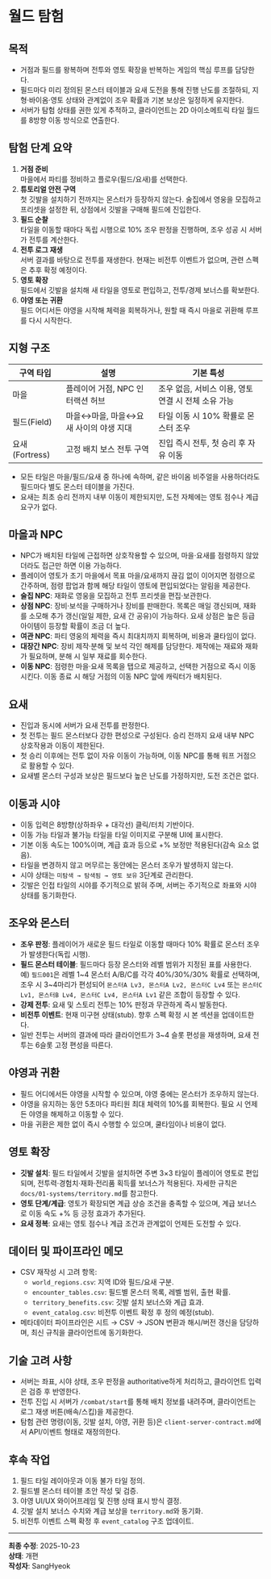 # 월드 탐험

## 목적
- 거점과 필드를 왕복하며 전투와 영토 확장을 반복하는 게임의 핵심 루프를 담당한다.
- 필드마다 미리 정의된 몬스터 테이블과 요새 도전을 통해 진행 난도를 조절하되, 지형·바이옴·영토 상태와 관계없이 조우 확률과 기본 보상은 일정하게 유지한다.
- 서버가 탐험 상태를 권한 있게 추적하고, 클라이언트는 2D 아이소메트릭 타일 월드를 8방향 이동 방식으로 연출한다.

## 탐험 단계 요약
1. **거점 준비**  
   마을에서 파티를 정비하고 플로우(필드/요새)를 선택한다.
2. **튜토리얼 안전 구역**  
   첫 깃발을 설치하기 전까지는 몬스터가 등장하지 않는다. 술집에서 영웅을 모집하고 프리셋을 설정한 뒤, 상점에서 깃발을 구매해 필드에 진입한다.
3. **필드 순찰**  
   타일을 이동할 때마다 독립 시행으로 10% 조우 판정을 진행하며, 조우 성공 시 서버가 전투를 계산한다.
4. **전투 로그 재생**  
   서버 결과를 바탕으로 전투를 재생한다. 현재는 비전투 이벤트가 없으며, 관련 스펙은 추후 확정 예정이다.
5. **영토 확장**  
   필드에서 깃발을 설치해 새 타일을 영토로 편입하고, 전투/경제 보너스를 확보한다.
6. **야영 또는 귀환**  
   필드 어디서든 야영을 시작해 체력을 회복하거나, 원할 때 즉시 마을로 귀환해 루프를 다시 시작한다.

## 지형 구조
| 구역 타입 | 설명 | 기본 특성 |
| --- | --- | --- |
| 마을 | 플레이어 거점, NPC 인터랙션 허브 | 조우 없음, 서비스 이용, 영토 연결 시 전체 소유 가능 |
| 필드(Field) | 마을↔마을, 마을↔요새 사이의 야생 지대 | 타일 이동 시 10% 확률로 몬스터 조우 |
| 요새(Fortress) | 고정 배치 보스 전투 구역 | 진입 즉시 전투, 첫 승리 후 자유 이동 |

- 모든 타일은 마을/필드/요새 중 하나에 속하며, 같은 바이옴 비주얼을 사용하더라도 필드마다 별도 몬스터 테이블을 가진다.
- 요새는 최초 승리 전까지 내부 이동이 제한되지만, 도전 자체에는 영토 점수나 계급 요구가 없다.

## 마을과 NPC
- NPC가 배치된 타일에 근접하면 상호작용할 수 있으며, 마을·요새를 점령하지 않았더라도 접근만 하면 이용 가능하다.
- 플레이어 영토가 초기 마을에서 목표 마을/요새까지 끊김 없이 이어지면 점령으로 간주하며, 점령 팝업과 함께 해당 타일이 영토에 편입되었다는 알림을 제공한다.
- **술집 NPC**: 재화로 영웅을 모집하고 전투 프리셋을 편집·보관한다.
- **상점 NPC**: 장비·보석을 구매하거나 장비를 판매한다. 목록은 매일 갱신되며, 재화를 소모해 추가 갱신(일일 제한, 요새 간 공유)이 가능하다. 요새 상점은 높은 등급 아이템이 등장할 확률이 조금 더 높다.
- **여관 NPC**: 파티 영웅의 체력을 즉시 최대치까지 회복하며, 비용과 쿨타임이 없다.
- **대장간 NPC**: 장비 제작·분해 및 보석 각인 해제를 담당한다. 제작에는 재료와 재화가 필요하며, 분해 시 일부 재료를 회수한다.
- **이동 NPC**: 점령한 마을·요새 목록을 탭으로 제공하고, 선택한 거점으로 즉시 이동시킨다. 이동 종료 시 해당 거점의 이동 NPC 앞에 캐릭터가 배치된다.

## 요새
- 진입과 동시에 서버가 요새 전투를 판정한다.
- 첫 전투는 필드 몬스터보다 강한 편성으로 구성된다. 승리 전까지 요새 내부 NPC 상호작용과 이동이 제한된다.
- 첫 승리 이후에는 전투 없이 자유 이동이 가능하며, 이동 NPC를 통해 워프 거점으로 활용할 수 있다.
- 요새별 몬스터 구성과 보상은 필드보다 높은 난도를 가정하지만, 도전 조건은 없다.

## 이동과 시야
- 이동 입력은 8방향(상하좌우 + 대각선) 클릭/터치 기반이다.
- 이동 가능 타일과 불가능 타일을 타일 이미지로 구분해 UI에 표시한다.
- 기본 이동 속도는 100%이며, 계급 효과 등으로 +% 보정만 적용된다(감속 요소 없음).
- 타일을 변경하지 않고 머무르는 동안에는 몬스터 조우가 발생하지 않는다.
- 시야 상태는 `미탐색 → 탐색됨 → 영토 보유` 3단계로 관리한다.
- 깃발은 인접 타일의 시야를 주기적으로 밝혀 주며, 서버는 주기적으로 좌표와 시야 상태를 동기화한다.

## 조우와 몬스터
- **조우 판정**: 플레이어가 새로운 필드 타일로 이동할 때마다 10% 확률로 몬스터 조우가 발생한다(독립 시행).
- **필드 몬스터 테이블**: 필드마다 등장 몬스터와 레벨 범위가 지정된 표를 사용한다. 예) `필드001`은 레벨 1~4 몬스터 A/B/C를 각각 40%/30%/30% 확률로 선택하며, 조우 시 3~4마리가 편성되어 `몬스터A Lv3, 몬스터A Lv2, 몬스터C Lv4` 또는 `몬스터C Lv1, 몬스터B Lv4, 몬스터C Lv4, 몬스터A Lv1` 같은 조합이 등장할 수 있다.
- **강제 전투**: 요새 및 스토리 전투는 10% 판정과 무관하게 즉시 발동한다.
- **비전투 이벤트**: 현재 미구현 상태(stub). 향후 스펙 확정 시 본 섹션을 업데이트한다.
- 일반 전투는 서버의 결과에 따라 클라이언트가 3~4 슬롯 편성을 재생하며, 요새 전투는 6슬롯 고정 편성을 따른다.

## 야영과 귀환
- 필드 어디에서든 야영을 시작할 수 있으며, 야영 중에는 몬스터가 조우하지 않는다.
- 야영을 유지하는 동안 5초마다 파티원 최대 체력의 10%를 회복한다. 필요 시 언제든 야영을 해제하고 이동할 수 있다.
- 마을 귀환은 제한 없이 즉시 수행할 수 있으며, 쿨타임이나 비용이 없다.

## 영토 확장
- **깃발 설치**: 필드 타일에서 깃발을 설치하면 주변 3×3 타일이 플레이어 영토로 편입되며, 전투력·경험치·재화·전리품 획득률 보너스가 적용된다. 자세한 규칙은 `docs/01-systems/territory.md`를 참고한다.
- **영토 단계/계급**: 영토가 확장되면 계급 상승 조건을 충족할 수 있으며, 계급 보너스로 이동 속도 +% 등 긍정 효과가 추가된다.
- **요새 정복**: 요새는 영토 점수나 계급 조건과 관계없이 언제든 도전할 수 있다.

## 데이터 및 파이프라인 메모
- CSV 재작성 시 고려 항목:
  - `world_regions.csv`: 지역 ID와 필드/요새 구분.
  - `encounter_tables.csv`: 필드별 몬스터 목록, 레벨 범위, 출현 확률.
  - `territory_benefits.csv`: 깃발 설치 보너스와 계급 효과.
  - `event_catalog.csv`: 비전투 이벤트 확정 후 정의 예정(stub).
- 메타데이터 파이프라인은 시트 → CSV → JSON 변환과 해시/버전 갱신을 담당하며, 최신 규칙을 클라이언트에 동기화한다.

## 기술 고려 사항
- 서버는 좌표, 시야 상태, 조우 판정을 authoritative하게 처리하고, 클라이언트 입력은 검증 후 반영한다.
- 전투 진입 시 서버가 `/combat/start`를 통해 배치 정보를 내려주며, 클라이언트는 로그 재생 버튼(배속/스킵)을 제공한다.
- 탐험 관련 명령(이동, 깃발 설치, 야영, 귀환 등)은 `client-server-contract.md`에서 API/이벤트 형태로 재정의한다.

## 후속 작업
1. 필드 타일 레이아웃과 이동 불가 타일 정의.
2. 필드별 몬스터 테이블 초안 작성 및 검증.
3. 야영 UI/UX 와이어프레임 및 진행 상태 표시 방식 결정.
4. 깃발 설치 보너스 수치와 계급 보상을 `territory.md`와 동기화.
5. 비전투 이벤트 스펙 확정 후 `event_catalog` 구조 업데이트.

---
**최종 수정**: 2025-10-23  
**상태**: 개편  
**작성자**: SangHyeok  
